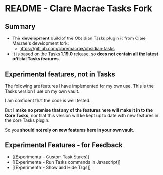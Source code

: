 # README - Clare Macrae Tasks Fork

## Summary

- This **development** build of the Obsidian Tasks plugin is from Clare Macrae's development fork:
  - <https://github.com/claremacrae/obsidian-tasks>
- It is based on the Tasks **1.19.0** release, so **does not contain all the latest official Tasks features**.

## Experimental features, not in Tasks

The following are features I have implemented for my own use. This is the Tasks version I use on my own vault.

I am confident that the code is well tested.

But I **make no promise that any of the features here will make it in to the Core Tasks**, nor that this version will be kept up to date with new features in the core Tasks plugin.

So you **should not rely on new features here in your own vault**.

## Experimental Features - for Feedback

- [[Experimental - Custom Task States]]
- [[Experimental - Run Tasks commands in Javascript]]
- [[Experimental - Show and Hide Tags]]

